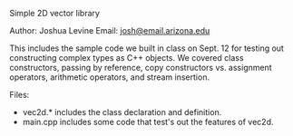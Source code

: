 Simple 2D vector library

Author: Joshua Levine
Email: josh@email.arizona.edu

This includes the sample code we built in class on Sept. 12 for testing
out constructing complex types as C++ objects.  We covered class
constructors, passing by reference, copy constructors vs. assignment
operators, arithmetic operators, and stream insertion.

Files:

* vec2d.* includes the class declaration and definition.
* main.cpp includes some code that test's out the features of vec2d.
